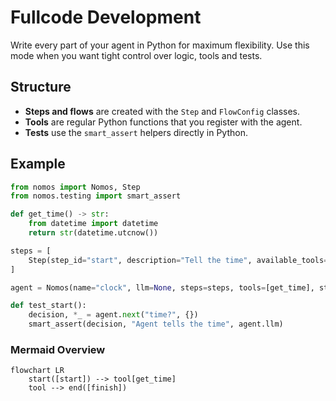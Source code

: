 # Fullcode Development

Write every part of your agent in Python for maximum flexibility. Use this mode
when you want tight control over logic, tools and tests.

## Structure

- **Steps and flows** are created with the `Step` and `FlowConfig` classes.
- **Tools** are regular Python functions that you register with the agent.
- **Tests** use the `smart_assert` helpers directly in Python.

## Example

```python
from nomos import Nomos, Step
from nomos.testing import smart_assert

def get_time() -> str:
    from datetime import datetime
    return str(datetime.utcnow())

steps = [
    Step(step_id="start", description="Tell the time", available_tools=["get_time"])
]

agent = Nomos(name="clock", llm=None, steps=steps, tools=[get_time], start_step_id="start")

def test_start():
    decision, *_ = agent.next("time?", {})
    smart_assert(decision, "Agent tells the time", agent.llm)
```

### Mermaid Overview

```mermaid
flowchart LR
    start([start]) --> tool[get_time]
    tool --> end([finish])
```
